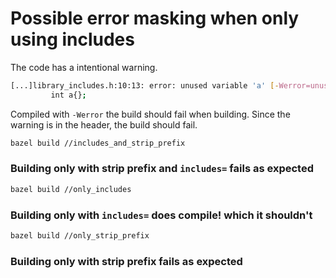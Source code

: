 # Possible error masking when only using includes

The code has a intentional warning.
```bash
[...]library_includes.h:10:13: error: unused variable 'a' [-Werror=unused-variable]
         int a{};
```

Compiled with `-Werror` the build should fail when building.
Since the warning is in the header, the build should fail.

```bash
bazel build //includes_and_strip_prefix
```
### Building only with strip prefix and `includes=` fails as expected

```bash
bazel build //only_includes
```
### Building only with `includes=` does compile! which it shouldn't

```bash
bazel build //only_strip_prefix
```
### Building only with strip prefix fails as expected
